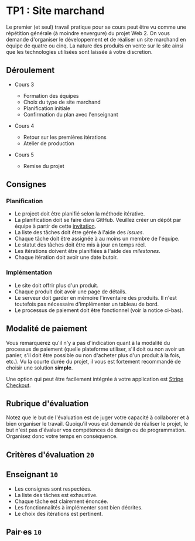 # TP1 : Site marchand

Le premier (et seul) travail pratique pour se cours peut être vu comme
une répétition générale (à moindre envergure) du projet Web 2. On vous
demande d'organiser le développement et de réaliser un site marchand en
équipe de quatre ou cinq. La nature des produits en vente sur le site
ainsi que les technologies utilisées sont laissée à votre discretion.

## Déroulement

-   Cours 3

    -   Formation des équipes
    -   Choix du type de site marchand
    -   Planification initiale
    -   Confirmation du plan avec l'enseignant

-   Cours 4

    -   Retour sur les premières itérations
    -   Atelier de production

-   Cours 5

    -   Remise du projet

## Consignes

### Planification

-   Le project doit être planifié selon la méthode itérative.
-   La planification doit se faire dans GitHub. Veuillez créer un
    dépôt par équipe à partir de cette [invitation][classroom].
-   La liste des tâches doit être gérée à l'aide des *issues*.
-   Chaque tâche doit être assignée à au moins un membre de l'équipe.
-   Le statut des tâches doit être mis à jour en temps réel.
-   Les itérations doivent être planifiées à l'aide des *milestones*.
-   Chaque itération doit avoir une date butoir.

[classroom]: https://classroom.github.com/a/YRy8-2BP

### Implémentation

-   Le site doit offrir plus d'un produit.
-   Chaque produit doit avoir une page de détails.
-   Le serveur doit garder en mémoire l'inventaire des produits. Il
    n'est toutefois pas nécessaire d'implémenter un tableau de bord.
-   Le processus de paiement doit être fonctionnel (voir la notice
    ci-bas).

## Modalité de paiement

Vous remarquerez qu'il n'y a pas d'indication quant à la modalité du
processus de paiement (quelle plateforme utiliser, s'il doit ou non
avoir un panier, s'il doit être possible ou non d'acheter plus d'un
produit à la fois, etc.). Vu la courte durée du projet, il vous est
fortement recommandé de choisir une solution **simple**.

Une option qui peut être facilement intégrée à votre application est
[Stripe Checkout][].

[Stripe Checkout]: https://stripe.com/en-ca/payments/checkout

## Rubrique d'évaluation

Notez que le but de l'évaluation est de juger votre capacité à
collaborer et à bien organiser le travail. Quoiqu'il vous est demandé de
réaliser le projet, le but n'est pas d'évaluer vos compétences de design
ou de programmation. Organisez donc votre temps en conséquence.

## Critères d'évaluation `20`

## Enseignant `10`

-   Les consignes sont respectées.
-   La liste des tâches est exhaustive.
-   Chaque tâche est clairement énoncée.
-   Les fonctionnalités à implémenter sont bien décrites.
-   Le choix des itérations est pertinent.

## Pair·es `10`